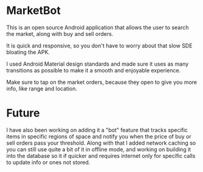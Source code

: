 # MarketBot
This is an open source Android application that allows the user to search the market, along with buy and sell orders. 

It is quick and responsive, so you don't have to worry about that slow SDE bloating the APK. 

I used Android Material design standards and made sure it uses as many transitions as possible to make it a smooth and enjoyable experience. 

Make sure to tap on the market orders, because they open to give you more info, like range and location.

# Future
I have also been working on adding it a "bot" feature that tracks specific items in specific regions of space and notify you when the price of buy or sell orders pass your threshold. Along with that I added network caching so you can still use quite a bit of it in offline mode, and working on building it into the database so it if quicker and requires internet only for specific calls to update info or ones not stored.
